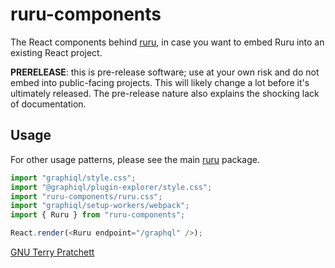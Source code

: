 # ruru-components

The React components behind [ruru][], in case you want to embed Ruru into an
existing React project.

**PRERELEASE**: this is pre-release software; use at your own risk and do not
embed into public-facing projects. This will likely change a lot before it's
ultimately released. The pre-release nature also explains the shocking lack of
documentation.

## Usage

For other usage patterns, please see the main [ruru][] package.

```js
import "graphiql/style.css";
import "@graphiql/plugin-explorer/style.css";
import "ruru-components/ruru.css";
import "graphiql/setup-workers/webpack";
import { Ruru } from "ruru-components";

React.render(<Ruru endpoint="/graphql" />);
```

[GNU Terry Pratchett](http://www.gnuterrypratchett.com/)

[ruru]: https://www.npmjs.com/package/ruru
